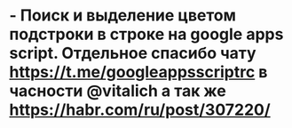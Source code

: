 # - Поиск и выделение цветом подстроки в строке на google apps script. Отдельное спасибо чату https://t.me/googleappsscriptrc в часности @vitalich а так же https://habr.com/ru/post/307220/

